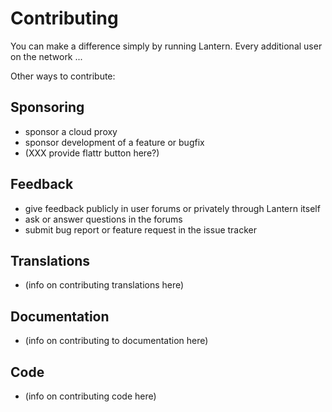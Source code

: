 # Contributing

You can make a difference simply by running Lantern. Every additional user on
the network ...

Other ways to contribute:


## Sponsoring

- sponsor a cloud proxy
- sponsor development of a feature or bugfix
- (XXX provide flattr button here?)


## Feedback

- give feedback publicly in user forums or privately through Lantern itself
- ask or answer questions in the forums
- submit bug report or feature request in the issue tracker


## Translations

- (info on contributing translations here)


## Documentation

- (info on contributing to documentation here)


## Code

- (info on contributing code here)
